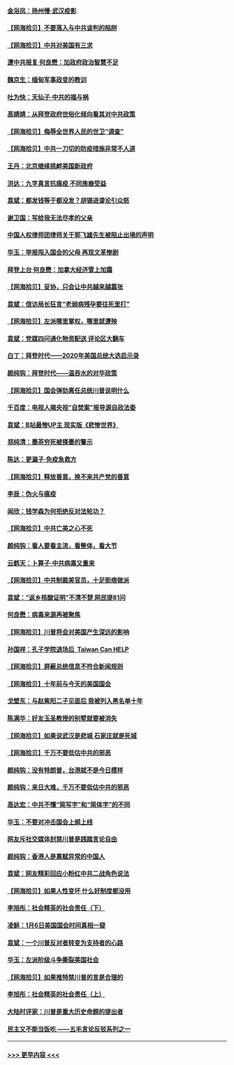 #### [金浴凤：扬州慢‧武汉疫影](../pages/nsc993/n12737248.md?t=02070101) 
#### [【网海拾贝】不要落入与中共谈判的陷阱](../pages/nsc993/n12735229.md?t=02070101) 
#### [【网海拾贝】中共对美国有三求](../pages/nsc993/n12735197.md?t=02070101) 
#### [遭中共报复 何良懋：加政府政治智慧不足](../pages/nsc993/n12734323.md?t=02070101) 
#### [魏京生：缅甸军事政变的教训](../pages/nsc993/n12732470.md?t=02070101) 
#### [吐为快：天仙子·中共的福与祸](../pages/nsc993/n12732165.md?t=02070101) 
#### [高婧婧：从拜登政府世俗化倾向看其对中共政策](../pages/nsc993/n12730028.md?t=02070101) 
#### [【网海拾贝】侮辱全世界人民的世卫“调查”](../pages/nsc993/n12727884.md?t=02070101) 
#### [【网海拾贝】中共一刀切的防疫措施非常不人道](../pages/nsc993/n12724879.md?t=02070101) 
#### [王丹：北京继续挑衅美国新政府](../pages/nsc993/n12722456.md?t=02070101) 
#### [洪达：九字真言抗瘟疫 不同族裔受益](../pages/nsc993/n12722448.md?t=02070101) 
#### [袁斌：都发钱等于都没发？胡锡进谬论引众怒](../pages/nsc993/n12722393.md?t=02070101) 
#### [谢卫国：写给我无法尽孝的父亲](../pages/nsc993/n12720325.md?t=02070101) 
#### [中国人权律师团律师关于郭飞雄先生被阻止出境的声明](../pages/nsc993/n12720203.md?t=02070101) 
#### [华玉：举报闯入国会的父母 再现文革惨剧](../pages/nsc993/n12719070.md?t=02070101) 
#### [拜登上台 何良懋：加拿大经济雪上加霜](../pages/nsc993/n12718943.md?t=02070101) 
#### [【网海拾贝】妥协，只会让中共越来越嚣张](../pages/nsc993/n12717392.md?t=02070101) 
#### [袁斌：信访局长狂言“老弱病残孕要往死里打”](../pages/nsc993/n12717343.md?t=02070101) 
#### [【网海拾贝】左派哪里掌权，哪里就遭殃](../pages/nsc993/n12715009.md?t=02070101) 
#### [袁斌：党媒四问通化物资配送 评论区大翻车](../pages/nsc993/n12714950.md?t=02070101) 
#### [白丁：拜登时代——2020年美国总统大选启示录](../pages/nsc993/n12714920.md?t=02070101) 
#### [颜纯钩：拜登时代——温吞水的对华政策](../pages/nsc993/n12713245.md?t=02070101) 
#### [【网海拾贝】国会弹劾离任总统川普说明什么](../pages/nsc993/n12712816.md?t=02070101) 
#### [千百度：电视人揭央视“自焚案”报导源自政法委](../pages/nsc993/n12709760.md?t=02070101) 
#### [袁斌：B站最惨UP主 现实版《悲惨世界》](../pages/nsc993/n12709686.md?t=02070101) 
#### [郑纯清：墨茶穷死被搽墨的警示](../pages/nsc993/n12709262.md?t=02070101) 
#### [陈达：更漏子·免疫急救方](../pages/nsc993/n12709244.md?t=02070101) 
#### [【网海拾贝】释放善意，换不来共产党的善意](../pages/nsc993/n12708361.md?t=02070101) 
#### [李辰：伪火与瘟疫](../pages/nsc993/n12707981.md?t=02070101) 
#### [闻欣：钱学森为何拒绝反对法轮功？](../pages/nsc993/n12707407.md?t=02070101) 
#### [【网海拾贝】中共亡美之心不死](../pages/nsc993/n12707621.md?t=02070101) 
#### [颜纯钩：看人要看主流，看整体，看大节](../pages/nsc993/n12707536.md?t=02070101) 
#### [云鹤天：卜算子‧中共病毒又重来](../pages/nsc993/n12707408.md?t=02070101) 
#### [【网海拾贝】中共制裁美官员，十足街痞做派](../pages/nsc993/n12705115.md?t=02070101) 
#### [袁斌：“返乡核酸证明”不清不楚 网民提81问](../pages/nsc993/n12704982.md?t=02070101) 
#### [何良懋：病毒来源再被聚焦](../pages/nsc993/n12704944.md?t=02070101) 
#### [【网海拾贝】川普将会对美国产生深远的影响](../pages/nsc993/n12703045.md?t=02070101) 
#### [孙国祥：孔子学院退场后  Taiwan Can HELP](../pages/nsc993/n12702430.md?t=02070101) 
#### [【网海拾贝】屏蔽总统信息不符合新闻规则](../pages/nsc993/n12699998.md?t=02070101) 
#### [【网海拾贝】十年前与今天的美国国会](../pages/nsc993/n12696993.md?t=02070101) 
#### [戈壁东：与赵紫阳二子见面后 我被列入黑名单十年](../pages/nsc993/n12696215.md?t=02070101) 
#### [陈满华：好友玉圣教授的别墅就要被消失](../pages/nsc993/n12695411.md?t=02070101) 
#### [【网海拾贝】如果说武汉是悲城 石家庄就是死城](../pages/nsc993/n12694589.md?t=02070101) 
#### [【网海拾贝】千万不要低估中共的邪恶](../pages/nsc993/n12692771.md?t=02070101) 
#### [颜纯钩：没有特朗普，台港就不是今日模样](../pages/nsc993/n12692678.md?t=02070101) 
#### [颜纯钩：来日大难，千万不要低估中共的邪恶](../pages/nsc993/n12692080.md?t=02070101) 
#### [高达宏：中共不懂“简写字”和“简体字”的不同](../pages/nsc993/n12692068.md?t=02070101) 
#### [华玉：不要对冲击国会上纲上线](../pages/nsc993/n12689948.md?t=02070101) 
#### [网友斥社交媒体封禁川普是践踏言论自由](../pages/nsc993/n12687482.md?t=02070101) 
#### [颜纯钩：香港人是禀赋异常的中国人](../pages/nsc993/n12685142.md?t=02070101) 
#### [袁斌：网友精彩回应小粉红中共二战角色说法](../pages/nsc993/n12684994.md?t=02070101) 
#### [【网海拾贝】如果人性变坏 什么好制度都没用](../pages/nsc993/n12683000.md?t=02070101) 
#### [李旭彤：社会精英的社会责任（下）](../pages/nsc993/n12680604.md?t=02070101) 
#### [凌稣：1月6日美国国会时间真相一窥](../pages/nsc993/n12682780.md?t=02070101) 
#### [袁斌：一个川普反对者转变为支持者的心路](../pages/nsc993/n12682700.md?t=02070101) 
#### [华玉：左派阶级斗争撕裂美国社会](../pages/nsc993/n12681226.md?t=02070101) 
#### [【网海拾贝】如果推特禁川普的言是合理的](../pages/nsc993/n12681232.md?t=02070101) 
#### [李旭彤：社会精英的社会责任（上）](../pages/nsc993/n12680501.md?t=02070101) 
#### [大陆时评家：川普是重大历史命题的提出者](../pages/nsc993/n12679904.md?t=02070101) 
#### [民主又不能当饭吃 ——五毛言论反驳系列之一](../pages/nsc993/n12679877.md?t=02070101) 

----
#### [ >>> 更早内容 <<< ](../indexes/nsc993-earlier.md)
